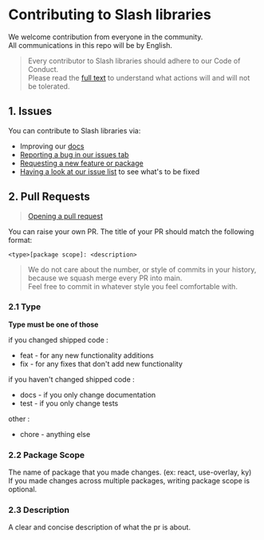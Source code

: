 # Contributing to Slash libraries

We welcome contribution from everyone in the community. <br/>
All communications in this repo will be by English.

> Every contributor to Slash libraries should adhere to our Code of Conduct.
> <br/>Please read the [full text](./CODE_OF_CONDUCT.md) to understand what actions will and will not be tolerated.

## 1. Issues

You can contribute to Slash libraries via:

- Improving our [docs](https://slash.page)
- [Reporting a bug in our issues tab](https://github.com/toss/slash/issues/new/choose)
- [Requesting a new feature or package](https://github.com/toss/slash/issues/new/choose)
- [Having a look at our issue list](https://github.com/toss/slash/issues) to see what's to be fixed

## 2. Pull Requests

> [Opening a pull request](https://github.com/toss/slash/compare) <br/>

You can raise your own PR. The title of your PR should match the following format:

```
<type>[package scope]: <description>
```

> We do not care about the number, or style of commits in your history, because we squash merge every PR into main. <br/>
> Feel free to commit in whatever style you feel comfortable with.

### 2.1 Type

**Type must be one of those**

if you changed shipped code :

- feat - for any new functionality additions
- fix - for any fixes that don't add new functionality

if you haven't changed shipped code :

- docs - if you only change documentation
- test - if you only change tests

other :

- chore - anything else

### 2.2 Package Scope

The name of package that you made changes. (ex: react, use-overlay, ky)<br/>
If you made changes across multiple packages, writing package scope is optional.

### 2.3 Description

A clear and concise description of what the pr is about.

